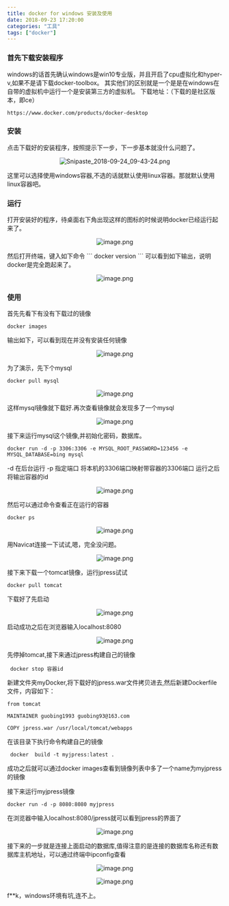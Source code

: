 ```yaml
---
title: docker for windows 安装及使用
date: 2018-09-23 17:20:00
categories: "工具"
tags: ["docker"]
---
```


### 首先下载安装程序
windows的话首先确认windows是win10专业版，并且开启了cpu虚拟化和hyper-v,如果不是请下载docker-toolbox。
其实他们的区别就是一个是是在windows在自带的虚拟机中运行一个是安装第三方的虚拟机。
下载地址：（下载的是社区版本，即ce）
```
https://www.docker.com/products/docker-desktop
```
### 安装
点击下载好的安装程序，按照提示下一步，下一步基本就没什么问题了。
<center>

![Snipaste_2018-09-24_09-43-24.png](https://upload-images.jianshu.io/upload_images/6191737-c0b8f241a35da89b.png?imageMogr2/auto-orient/strip%7CimageView2/2/w/1240)

</center>
这里可以选择使用windows容器,不选的话就默认使用linux容器。那就默认使用linux容器吧。

### 运行 
打开安装好的程序，待桌面右下角出现这样的图标的时候说明docker已经运行起来了。
<center>

![image.png](https://upload-images.jianshu.io/upload_images/6191737-7a85c6e083bb7542.png?imageMogr2/auto-orient/strip%7CimageView2/2/w/1240)

</center>
然后打开终端，键入如下命令
```
docker version
```
可以看到如下输出，说明docker是完全跑起来了。
<center>

![image.png](https://upload-images.jianshu.io/upload_images/6191737-e15128f4ca6bf1b6.png?imageMogr2/auto-orient/strip%7CimageView2/2/w/1240)

</center>

### 使用
首先先看下有没有下载过的镜像
```
docker images
```
输出如下，可以看到现在并没有安装任何镜像
<center>

![image.png](https://upload-images.jianshu.io/upload_images/6191737-171268e2f5c4c925.png?imageMogr2/auto-orient/strip%7CimageView2/2/w/1240)

</center>

为了演示，先下个mysql
```
docker pull mysql
```
<center>

![image.png](https://upload-images.jianshu.io/upload_images/6191737-b56ddc691c463c28.png?imageMogr2/auto-orient/strip%7CimageView2/2/w/1240)

</center>

这样mysql镜像就下载好.再次查看镜像就会发现多了一个mysql
<center>

![image.png](https://upload-images.jianshu.io/upload_images/6191737-5b37c4f6b47ebbbd.png?imageMogr2/auto-orient/strip%7CimageView2/2/w/1240)

</center>

接下来运行mysql这个镜像,并初始化密码，数据库。
```
docker run -d -p 3306:3306 -e MYSQL_ROOT_PASSWORD=123456 -e MYSQL_DATABASE=bing mysql 
```
-d 在后台运行
-p 指定端口 将本机的3306端口映射带容器的3306端口
运行之后将输出容器的id
<center>

![image.png](https://upload-images.jianshu.io/upload_images/6191737-13fcabddb6d4dcff.png?imageMogr2/auto-orient/strip%7CimageView2/2/w/1240)

</center>

然后可以通过命令查看正在运行的容器
```
docker ps
```
<center>

![image.png](https://upload-images.jianshu.io/upload_images/6191737-2cc7013e03bfa729.png?imageMogr2/auto-orient/strip%7CimageView2/2/w/1240)
</center>

用Navicat连接一下试试,嗯，完全没问题。
<center>

![image.png](https://upload-images.jianshu.io/upload_images/6191737-c0677f700f54de55.png?imageMogr2/auto-orient/strip%7CimageView2/2/w/1240)

</center>

接下来下载一个tomcat镜像，运行jpress试试
```
docker pull tomcat
```
下载好了先启动
<center>

![image.png](https://upload-images.jianshu.io/upload_images/6191737-2ae44b21724276bf.png?imageMogr2/auto-orient/strip%7CimageView2/2/w/1240)

</center>
启动成功之后在浏览器输入localhost:8080
<center>

![image.png](https://upload-images.jianshu.io/upload_images/6191737-4612841934b996d1.png?imageMogr2/auto-orient/strip%7CimageView2/2/w/1240)

</center>

先停掉tomcat,接下来通过jpress构建自己的镜像
```
 docker stop 容器id
```
新建文件夹myDocker,将下载好的jpress.war文件拷贝进去,然后新建Dockerfile文件，内容如下：
```
from tomcat

MAINTAINER guobing1993 guobing93@163.com

COPY jpress.war /usr/local/tomcat/webapps
```
在该目录下执行命令构建自己的镜像
```
 docker  build -t myjpress:latest .
```
成功之后就可以通过docker images查看到镜像列表中多了一个name为myjpress的镜像

接下来运行myjpress镜像
```
docker run -d -p 8080:8080 myjpress
```
在浏览器中输入localhost:8080/jpress就可以看到jpress的界面了

<center>

![image.png](https://upload-images.jianshu.io/upload_images/6191737-c1f86bb21b73f725.png?imageMogr2/auto-orient/strip%7CimageView2/2/w/1240)

</center>

接下来的一步就是连接上面启动的数据库,值得注意的是连接的数据库名称还有数据库主机地址，可以通过终端中ipconfig查看
<center>

![image.png](https://upload-images.jianshu.io/upload_images/6191737-cc948b5da30c3f80.png?imageMogr2/auto-orient/strip%7CimageView2/2/w/1240)

</center>

<center>

![image.png](https://upload-images.jianshu.io/upload_images/6191737-bffe50f13ca56b96.png?imageMogr2/auto-orient/strip%7CimageView2/2/w/1240)

</center>

f**k，windows环境有坑,连不上。